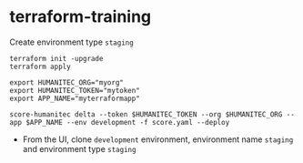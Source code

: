 # terraform-training

Create environment type `staging`

```
terraform init -upgrade
terraform apply

export HUMANITEC_ORG="myorg"
export HUMANITEC_TOKEN="mytoken"
export APP_NAME="myterraformapp"

score-humanitec delta --token $HUMANITEC_TOKEN --org $HUMANITEC_ORG --app $APP_NAME --env development -f score.yaml --deploy
```

- From the UI, clone `development` environment, environment name `staging` and environment type `staging`
